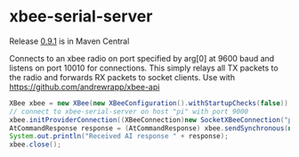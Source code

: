 # xbee-serial-server

Release [0.9.1](https://search.maven.org/#search%7Cga%7C1%7Ca%3A%22xbee-serial-server%22) is in Maven Central

Connects to an xbee radio on port specified by arg[0] at 9600 baud and listens on port 10010 for connections. This simply relays all TX packets to the radio and forwards RX packets to socket clients. Use with https://github.com/andrewrapp/xbee-api

```java  
XBee xbee = new XBee(new XBeeConfiguration().withStartupChecks(false));
// connect to xbee-serial-server on host "pi" with port 9000
xbee.initProviderConnection((XBeeConnection)new SocketXBeeConnection("pi", 9000));
AtCommandResponse response = (AtCommandResponse) xbee.sendSynchronous(new AtCommand("AI"));
System.out.println("Received AI response " + response);
xbee.close();
```
